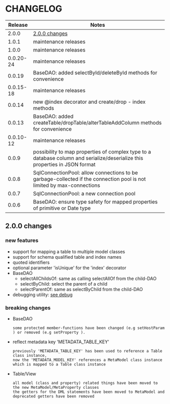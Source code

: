 # CHANGELOG

| Release   | Notes                                                                                                                       |
|-----------|-----------------------------------------------------------------------------------------------------------------------------|
| 2.0.0     | [2.0.0 changes](#2.0.0-changes)                                                                                             |
| 1.0.1     | maintenance releases                                                                                                        |
| 1.0.0     | maintenance releases                                                                                                        |
| 0.0.20-24 | maintenance releases                                                                                                        |
| 0.0.19    | BaseDAO: added selectById/deleteById methods for convenience                                                                |
| 0.0.15-18 | maintenance releases                                                                                                        |
| 0.0.14    | new @index decorator and create/drop - index methods                                                                        |
| 0.0.13    | BaseDAO: added createTable/dropTable/alterTableAddColumn methods for convenience                                            |
| 0.0.10-12 | maintenance releases                                                                                                        |
| 0.0.9     | possibility to map properties of complex type to a database column and serialize/deserialize this properties in JSON format |
| 0.0.8     | SqlConnectionPool: allow connections to be garbage-collected if the connection pool is not limited by max-connections       |
| 0.0.7     | SqlConnectionPool: a new connection pool                                                                                    |
| 0.0.6     | BaseDAO: ensure type safety for mapped properties of primitive or Date type                                                 |

## 2.0.0 changes

### new features

* support for mapping a table to multiple model classes
* support for schema qualified table and index names
* quoted identifiers
* optional parameter 'isUnique' for the 'index' decorator
* BaseDAO
  * selectAllChildsOf: same as calling selectAllOf from the child-DAO
  * selectByChild: select the parent of a child
  * selectParentOf: same as selectByChild from the child-DAO
* debugging utility: [see debug](https://www.npmjs.com/package/debug)

### breaking changes

* BaseDAO

      some protected member-functions have been changed (e.g setHostParam ) or removed (e.g setProperty ).

* reflect metadata key 'METADATA_TABLE_KEY'

      previously 'METADATA_TABLE_KEY' has been used to reference a Table class instance,
      now the 'METADATA_MODEL_KEY' references a MetaModel class instance which is mapped to a Table class instance

* Table/View

      all model (class and property) related things have been moved to the new MetaModel/MetaProperty classes
      the getters for the DML statements have been moved to MetaModel and deprecated getters have been removed
